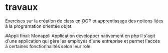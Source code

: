 # travaux
Exercises sur la création de class en OOP et apprentissage des notions liées à la programation orientée objet.

#Appli final: Monappli
Application developper nativement en php
Il s'agit d'une application qui gère les employés d'une entreprise et permet l'accès à certaines fonctionnalités selon leur role
